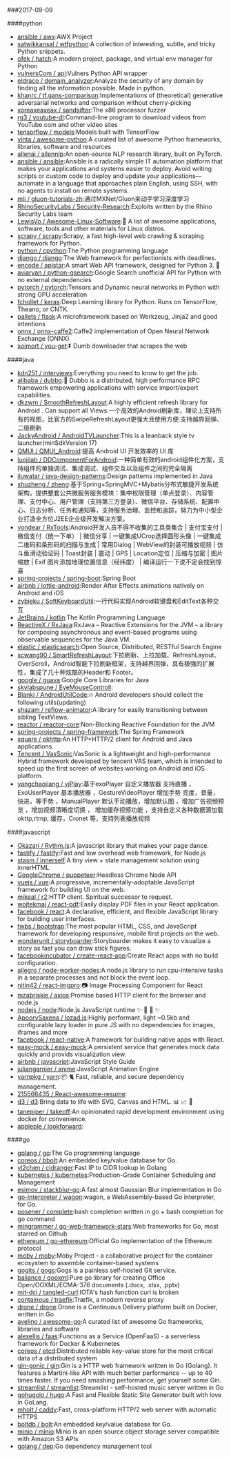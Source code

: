 ###2017-09-09

####python
* [ansible / awx](https://github.com/ansible/awx):AWX Project
* [satwikkansal / wtfpython](https://github.com/satwikkansal/wtfpython):A collection of interesting, subtle, and tricky Python snippets.
* [ofek / hatch](https://github.com/ofek/hatch):A modern project, package, and virtual env manager for Python
* [vulnersCom / api](https://github.com/vulnersCom/api):Vulners Python API wrapper
* [eldraco / domain_analyzer](https://github.com/eldraco/domain_analyzer):Analyze the security of any domain by finding all the information possible. Made in python.
* [khanrc / tf.gans-comparison](https://github.com/khanrc/tf.gans-comparison):Implementations of (theoretical) generative adversarial networks and comparison without cherry-picking
* [xoreaxeaxeax / sandsifter](https://github.com/xoreaxeaxeax/sandsifter):The x86 processor fuzzer
* [rg3 / youtube-dl](https://github.com/rg3/youtube-dl):Command-line program to download videos from YouTube.com and other video sites
* [tensorflow / models](https://github.com/tensorflow/models):Models built with TensorFlow
* [vinta / awesome-python](https://github.com/vinta/awesome-python):A curated list of awesome Python frameworks, libraries, software and resources
* [allenai / allennlp](https://github.com/allenai/allennlp):An open-source NLP research library, built on PyTorch.
* [ansible / ansible](https://github.com/ansible/ansible):Ansible is a radically simple IT automation platform that makes your applications and systems easier to deploy. Avoid writing scripts or custom code to deploy and update your applications— automate in a language that approaches plain English, using SSH, with no agents to install on remote systems.
* [mli / gluon-tutorials-zh](https://github.com/mli/gluon-tutorials-zh):通过MXNet/Gluon来动手学习深度学习
* [RhinoSecurityLabs / Security-Research](https://github.com/RhinoSecurityLabs/Security-Research):Exploits written by the Rhino Security Labs team
* [LewisVo / Awesome-Linux-Software](https://github.com/LewisVo/Awesome-Linux-Software):🐧 A list of awesome applications, software, tools and other materials for Linux distros.
* [scrapy / scrapy](https://github.com/scrapy/scrapy):Scrapy, a fast high-level web crawling & scraping framework for Python.
* [python / cpython](https://github.com/python/cpython):The Python programming language
* [django / django](https://github.com/django/django):The Web framework for perfectionists with deadlines.
* [encode / apistar](https://github.com/encode/apistar):A smart Web API framework, designed for Python 3. 🌟
* [aviaryan / python-gsearch](https://github.com/aviaryan/python-gsearch):Google Search unofficial API for Python with no external dependencies
* [pytorch / pytorch](https://github.com/pytorch/pytorch):Tensors and Dynamic neural networks in Python with strong GPU acceleration
* [fchollet / keras](https://github.com/fchollet/keras):Deep Learning library for Python. Runs on TensorFlow, Theano, or CNTK.
* [pallets / flask](https://github.com/pallets/flask):A microframework based on Werkzeug, Jinja2 and good intentions
* [onnx / onnx-caffe2](https://github.com/onnx/onnx-caffe2):Caffe2 implementation of Open Neural Network Exchange (ONNX)
* [soimort / you-get](https://github.com/soimort/you-get):⏬ Dumb downloader that scrapes the web

####java
* [kdn251 / interviews](https://github.com/kdn251/interviews):Everything you need to know to get the job.
* [alibaba / dubbo](https://github.com/alibaba/dubbo):📢 Dubbo is a distributed, high performance RPC framework empowering applications with service import/export capabilities.
* [dkzwm / SmoothRefreshLayout](https://github.com/dkzwm/SmoothRefreshLayout):A highly efficient refresh library for Android . Can support all Views.一个高效的Android刷新库，理论上支持所有的视图，比官方的SwipeRefreshLayout更强大且使用方便.支持越界回弹、二级刷新
* [JackyAndroid / AndroidTVLauncher](https://github.com/JackyAndroid/AndroidTVLauncher):This is a leanback style tv launcher(minSdkVersion 17)
* [QMUI / QMUI_Android](https://github.com/QMUI/QMUI_Android):提高 Android UI 开发效率的 UI 库
* [luojilab / DDComponentForAndroid](https://github.com/luojilab/DDComponentForAndroid):一种简单有效的android组件化方案，支持组件的单独调试、集成调试、组件交互以及组件之间的完全隔离
* [iluwatar / java-design-patterns](https://github.com/iluwatar/java-design-patterns):Design patterns implemented in Java
* [shuzheng / zheng](https://github.com/shuzheng/zheng):基于Spring+SpringMVC+Mybatis分布式敏捷开发系统架构，提供整套公共微服务服务模块：集中权限管理（单点登录）、内容管理、支付中心、用户管理（支持第三方登录）、微信平台、存储系统、配置中心、日志分析、任务和通知等，支持服务治理、监控和追踪，努力为中小型企业打造全方位J2EE企业级开发解决方案。
* [vondear / RxTools](https://github.com/vondear/RxTools):Android开发人员不得不收集的工具类集合 | 支付宝支付 | 微信支付（统一下单） | 微信分享 | 一键集成UCrop选择圆形头像 | 一键集成二维码和条形码的扫描与生成 | 常用Dialog | WebView的封装可播放视频 | 仿斗鱼滑动验证码 | Toast封装 | 震动 | GPS | Location定位 | 压缩与加密 | 图片缩放 | Exif 图片添加地理位置信息（经纬度） | 编译运行一下说不定会找到惊喜
* [spring-projects / spring-boot](https://github.com/spring-projects/spring-boot):Spring Boot
* [airbnb / lottie-android](https://github.com/airbnb/lottie-android):Render After Effects animations natively on Android and iOS
* [zybieku / SoftKeyboardUtil](https://github.com/zybieku/SoftKeyboardUtil):一行代码实现Android软键盘和EditText各种交互
* [JetBrains / kotlin](https://github.com/JetBrains/kotlin):The Kotlin Programming Language
* [ReactiveX / RxJava](https://github.com/ReactiveX/RxJava):RxJava – Reactive Extensions for the JVM – a library for composing asynchronous and event-based programs using observable sequences for the Java VM.
* [elastic / elasticsearch](https://github.com/elastic/elasticsearch):Open Source, Distributed, RESTful Search Engine
* [scwang90 / SmartRefreshLayout](https://github.com/scwang90/SmartRefreshLayout):下拉刷新、上拉加载、RefreshLayout、OverScroll，Android智能下拉刷新框架，支持越界回弹，具有极强的扩展性，集成了几十种炫酷的Header和 Footer。
* [google / guava](https://github.com/google/guava):Google Core Libraries for Java
* [skylabspune / EyeMouseControll](https://github.com/skylabspune/EyeMouseControll):
* [Blankj / AndroidUtilCode](https://github.com/Blankj/AndroidUtilCode):🔥 Android developers should collect the following utils(updating)
* [shazam / reflow-animator](https://github.com/shazam/reflow-animator):A library for easily transitioning between sibling TextViews.
* [reactor / reactor-core](https://github.com/reactor/reactor-core):Non-Blocking Reactive Foundation for the JVM
* [spring-projects / spring-framework](https://github.com/spring-projects/spring-framework):The Spring Framework
* [square / okhttp](https://github.com/square/okhttp):An HTTP+HTTP/2 client for Android and Java applications.
* [Tencent / VasSonic](https://github.com/Tencent/VasSonic):VasSonic is a lightweight and high-performance Hybrid framework developed by tencent VAS team, which is intended to speed up the first screen of websites working on Android and iOS platform.
* [yangchaojiang / yjPlay](https://github.com/yangchaojiang/yjPlay):基于exoPlayer 自定义播放器 支持直播 ，ExoUserPlayer 基本播放器 ，GestureVideoPlayer 增加手势 亮度，音量，快进，等手势 ，ManualPlayer 默认手动播放，增加默认图 ，增加广告视频预览 ，增加视频清晰度切换 ， 增加缓存视频功能 ，支持自定义各种数据源加载 okttp,rtmp, 缓存，Cronet 等，支持列表播放视频

####javascript
* [Okazari / Rythm.js](https://github.com/Okazari/Rythm.js):A javascript library that makes your page dance.
* [fastify / fastify](https://github.com/fastify/fastify):Fast and low overhead web framework, for Node.js
* [stasm / innerself](https://github.com/stasm/innerself):A tiny view + state management solution using innerHTML
* [GoogleChrome / puppeteer](https://github.com/GoogleChrome/puppeteer):Headless Chrome Node API
* [vuejs / vue](https://github.com/vuejs/vue):A progressive, incrementally-adoptable JavaScript framework for building UI on the web.
* [mikeal / r2](https://github.com/mikeal/r2):HTTP client. Spiritual successor to request.
* [wojtekmaj / react-pdf](https://github.com/wojtekmaj/react-pdf):Easily display PDF files in your React application.
* [facebook / react](https://github.com/facebook/react):A declarative, efficient, and flexible JavaScript library for building user interfaces.
* [twbs / bootstrap](https://github.com/twbs/bootstrap):The most popular HTML, CSS, and JavaScript framework for developing responsive, mobile first projects on the web.
* [wonderunit / storyboarder](https://github.com/wonderunit/storyboarder):Storyboarder makes it easy to visualize a story as fast you can draw stick figures.
* [facebookincubator / create-react-app](https://github.com/facebookincubator/create-react-app):Create React apps with no build configuration.
* [allegro / node-worker-nodes](https://github.com/allegro/node-worker-nodes):A node.js library to run cpu-intensive tasks in a separate processes and not block the event loop.
* [nitin42 / react-imgpro](https://github.com/nitin42/react-imgpro):📷 Image Processing Component for React
* [mzabriskie / axios](https://github.com/mzabriskie/axios):Promise based HTTP client for the browser and node.js
* [nodejs / node](https://github.com/nodejs/node):Node.js JavaScript runtime ✨ 🐢 🚀 ✨
* [ApoorvSaxena / lozad.js](https://github.com/ApoorvSaxena/lozad.js):Highly performant, light ~0.5kb and configurable lazy loader in pure JS with no dependencies for images, iframes and more
* [facebook / react-native](https://github.com/facebook/react-native):A framework for building native apps with React.
* [easy-mock / easy-mock](https://github.com/easy-mock/easy-mock):A persistent service that generates mock data quickly and provids visualization view.
* [airbnb / javascript](https://github.com/airbnb/javascript):JavaScript Style Guide
* [juliangarnier / anime](https://github.com/juliangarnier/anime):JavaScript Animation Engine
* [yarnpkg / yarn](https://github.com/yarnpkg/yarn):📦 🐈 Fast, reliable, and secure dependency management.
* [215566435 / React-awesome-resume](https://github.com/215566435/React-awesome-resume):
* [d3 / d3](https://github.com/d3/d3):Bring data to life with SVG, Canvas and HTML. 📊 📈 🎉
* [tanepiper / takeoff](https://github.com/tanepiper/takeoff):An opinionated rapid development environment using docker for convenience.
* [appleple / lookforward](https://github.com/appleple/lookforward):

####go
* [golang / go](https://github.com/golang/go):The Go programming language
* [coreos / bbolt](https://github.com/coreos/bbolt):An embedded key/value database for Go.
* [yl2chen / cidranger](https://github.com/yl2chen/cidranger):Fast IP to CIDR lookup in Golang
* [kubernetes / kubernetes](https://github.com/kubernetes/kubernetes):Production-Grade Container Scheduling and Management
* [esimov / stackblur-go](https://github.com/esimov/stackblur-go):A fast almost Gaussian Blur implementation in Go
* [go-interpreter / wagon](https://github.com/go-interpreter/wagon):wagon, a WebAssembly-based Go interpreter, for Go.
* [posener / complete](https://github.com/posener/complete):bash completion written in go + bash completion for go command
* [mingrammer / go-web-framework-stars](https://github.com/mingrammer/go-web-framework-stars):Web frameworks for Go, most starred on Github
* [ethereum / go-ethereum](https://github.com/ethereum/go-ethereum):Official Go implementation of the Ethereum protocol
* [moby / moby](https://github.com/moby/moby):Moby Project - a collaborative project for the container ecosystem to assemble container-based systems
* [gogits / gogs](https://github.com/gogits/gogs):Gogs is a painless self-hosted Git service.
* [baliance / gooxml](https://github.com/baliance/gooxml):Pure go library for creating Office Open/OOXML/ECMA-376 documents (.docx, .xlsx, .pptx)
* [mit-dci / tangled-curl](https://github.com/mit-dci/tangled-curl):IOTA's hash function curl is broken
* [containous / traefik](https://github.com/containous/traefik):Træfik, a modern reverse proxy
* [drone / drone](https://github.com/drone/drone):Drone is a Continuous Delivery platform built on Docker, written in Go
* [avelino / awesome-go](https://github.com/avelino/awesome-go):A curated list of awesome Go frameworks, libraries and software
* [alexellis / faas](https://github.com/alexellis/faas):Functions as a Service (OpenFaaS) - a serverless framework for Docker & Kubernetes
* [coreos / etcd](https://github.com/coreos/etcd):Distributed reliable key-value store for the most critical data of a distributed system
* [gin-gonic / gin](https://github.com/gin-gonic/gin):Gin is a HTTP web framework written in Go (Golang). It features a Martini-like API with much better performance -- up to 40 times faster. If you need smashing performance, get yourself some Gin.
* [streamlist / streamlist](https://github.com/streamlist/streamlist):Streamlist - self-hosted music server written in Go
* [gohugoio / hugo](https://github.com/gohugoio/hugo):A Fast and Flexible Static Site Generator built with love in GoLang.
* [mholt / caddy](https://github.com/mholt/caddy):Fast, cross-platform HTTP/2 web server with automatic HTTPS
* [boltdb / bolt](https://github.com/boltdb/bolt):An embedded key/value database for Go.
* [minio / minio](https://github.com/minio/minio):Minio is an open source object storage server compatible with Amazon S3 APIs
* [golang / dep](https://github.com/golang/dep):Go dependency management tool
